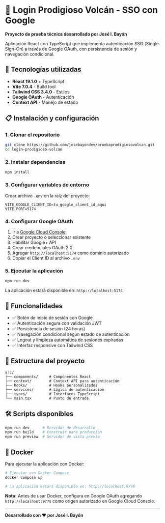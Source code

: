 # 🌋 Login Prodigioso Volcán - SSO con Google

**Proyecto de prueba técnica desarrollado por José I. Bayón**

Aplicación React con TypeScript que implementa autenticación SSO (Single Sign-On) a través de Google OAuth, con persistencia de sesión y navegación condicional.

## 🚀 Tecnologías utilizadas

- **React 19.1.0** + TypeScript
- **Vite 7.0.4** - Build tool
- **Tailwind CSS 3.4.0** - Estilos
- **Google OAuth** - Autenticación
- **Context API** - Manejo de estado

## 📋 Instalación y configuración

### 1. Clonar el repositorio
```bash
git clone https://github.com/josebayondev/pruebaprodigiosovolcan.git
cd login-prodigioso-volcan
```

### 2. Instalar dependencias
```bash
npm install
```

### 3. Configurar variables de entorno
Crear archivo `.env` en la raíz del proyecto:
```properties
VITE_GOOGLE_CLIENT_ID=tu_google_client_id_aqui
VITE_PORT=5174
```

### 4. Configurar Google OAuth
1. Ir a [Google Cloud Console](https://console.cloud.google.com/)
2. Crear proyecto o seleccionar existente
3. Habilitar Google+ API
4. Crear credenciales OAuth 2.0
5. Agregar `http://localhost:5174` como dominio autorizado
6. Copiar el Client ID al archivo `.env`

### 5. Ejecutar la aplicación
```bash
npm run dev
```

La aplicación estará disponible en: `http://localhost:5174`

## 🎯 Funcionalidades

- ✅ Botón de inicio de sesión con Google
- ✅ Autenticación segura con validación JWT
- ✅ Persistencia de sesión (24 horas)
- ✅ Navegación condicional según estado de autenticación
- ✅ Logout y limpieza automática de sesiones expiradas
- ✅ Interfaz responsive con Tailwind CSS

## 📁 Estructura del proyecto

```
src/
├── components/     # Componentes React
├── context/        # Context API para autenticación
├── hooks/          # Hooks personalizados
├── services/       # Lógica de autenticación
├── types/          # Interfaces TypeScript
└── main.tsx        # Punto de entrada
```

## 🛠️ Scripts disponibles

```bash
npm run dev      # Servidor de desarrollo
npm run build    # Construir para producción
npm run preview  # Servidor de vista previa
```

## 🐳 Docker

Para ejecutar la aplicación con Docker:

```bash
# Ejecutar con Docker Compose
docker compose up

# La aplicación estará disponible en: http://localhost:9778
```

**Nota:** Antes de usar Docker, configura en Google OAuth agregando `http://localhost:9778` como origen autorizado en Google Cloud Console.

---

**Desarrollado con ❤️ por José I. Bayón**